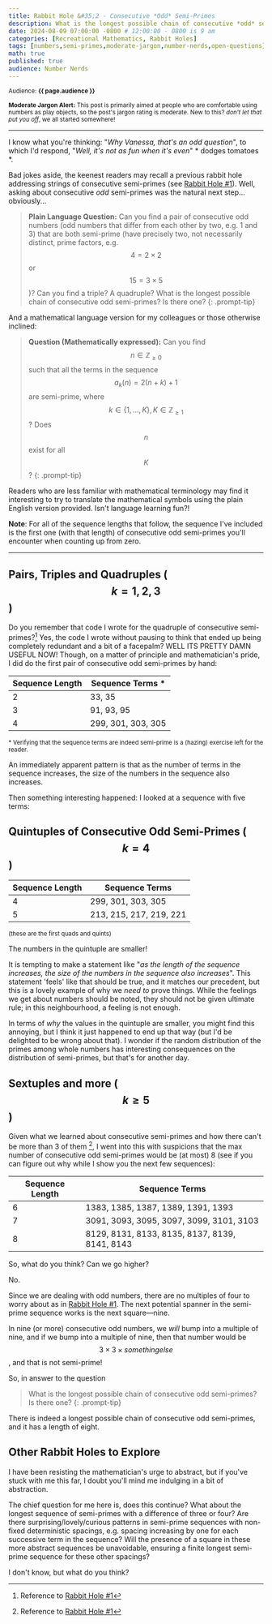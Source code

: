 ```yaml
---
title: Rabbit Hole &#35;2 - Consecutive *Odd* Semi-Primes
description: What is the longest possible chain of consecutive *odd* semi-primes?
date: 2024-08-09 07:00:00 -0800 # 12:00:00 - 0800 is 9 am
categories: [Recreational Mathematics, Rabbit Holes]
tags: [numbers,semi-primes,moderate-jargon,number-nerds,open-questions]
math: true
published: true
audience: Number Nerds
---
```

<small>Audience: <b>{{ page.audience }}</b></small>

<small><i class= "fas fa-triangle-exclamation"></i> **Moderate Jargon Alert:** This post is primarily aimed at people who are comfortable using numbers as play objects, so the post's jargon rating is moderate. New to this? *don't let that put you off*, we all started somewhere!</small>

---

I know what you're thinking: "*Why Vanessa, that's an odd question*", to which I'd respond, "*Well, it's not as fun when it's even*" * dodges tomatoes *. 

Bad jokes aside, the keenest readers may recall a previous rabbit hole addressing strings of consecutive semi-primes (see [Rabbit Hole #1](https://vanessamadu.github.io/posts/consecutive-semi-primes/)). Well, asking about consecutive *odd* semi-primes was the natural next step... obviously...

> **Plain Language Question:** Can you find a pair of consecutive odd numbers (odd numbers that differ from each other by two, e.g. 1 and 3) that are both semi-prime (have precisely two, not necessarily distinct, prime factors, e.g. $$4=2\times 2$$ or $$15 = 3\times 5$$)? Can you find a triple? A quadruple? What is the longest possible chain of consecutive odd semi-primes? Is there one?
{: .prompt-tip}

And a mathematical language version for my colleagues or those otherwise inclined:

>**Question (Mathematically expressed):** Can you find $$n\in\mathbb{Z}_{\geq 0}$$ such that all the terms in the sequence $$a_k(n) = 2(n+k)+1$$ are semi-prime, where $$k \in \{1,\dots,K\}, K\in\mathbb{Z}_{\geq 1}$$? Does $$n$$ exist for all $$K$$?
{: .prompt-tip}

Readers who are less familiar with mathematical terminology may find it interesting to try to translate the mathematical symbols using the plain English version provided. Isn't language learning fun?! 

**Note**: For all of the sequence lengths that follow, the sequence I've included is the first one (with that length) of consecutive odd semi-primes you'll encounter when counting up from zero.

--- 

## Pairs, Triples and Quadruples ($$k=1,2,3$$)

Do you remember that code I wrote for the quadruple of consecutive semi-primes?[^ref-rabbit-hole-1] Yes, the code I wrote without pausing to think that ended up being completely redundant and a bit of a facepalm? WELL ITS PRETTY DAMN USEFUL NOW! Though, on a matter of principle and mathematician's pride, I did do the first pair of consecutive odd semi-primes by hand:

|Sequence Length|Sequence Terms *|
|---------------|--------------|
|2              |33, 35         |
|3              |91, 93, 95      |
|4              |299, 301, 303, 305|

<small>* Verifying that the sequence terms are indeed semi-prime is a (hazing) exercise left for the reader.</small>

An immediately apparent pattern is that as the number of terms in the sequence increases, the size of the numbers in the sequence also increases.

Then something interesting happened: I looked at a sequence with five terms:

## Quintuples of Consecutive Odd Semi-Primes ($$k=4$$)

|Sequence Length|Sequence Terms|
|---------------|--------------|
|4              |299, 301, 303, 305|
|5              |213, 215, 217, 219, 221|

<small>(these are the first quads and quints)</small>

The numbers in the quintuple are smaller! 

It is tempting to make a statement like "*as the length of the sequence increases, the size of the numbers in the sequence also increases*". This statement 'feels' like that should be true, and it matches our precedent, but this is a lovely example of why we *need to* prove things. While the feelings we get about numbers should be noted, they should not be given ultimate rule; in this neighbourhood, a feeling is not enough. 

In terms of *why* the values in the quintuple are smaller, you might find this annoying, but I think it just happened to end up that way (but I'd be delighted to be wrong about that). I wonder if the random distribution of the primes among whole numbers has interesting consequences on the distribution of semi-primes, but that's for another day.

## Sextuples and more ($$k \geq 5$$)

Given what we learned about consecutive semi-primes and how there can't be more than 3 of them [^ref-rabbit-hole-1], I went into this with suspicions that the max number of consecutive odd semi-primes would be (at most) 8 (see if you can figure out why while I show you the next few sequences):

|Sequence Length|Sequence Terms|
|---------------|--------------|
|6              |1383, 1385, 1387, 1389, 1391, 1393|
|7              |3091, 3093, 3095, 3097, 3099, 3101, 3103|
|8              |8129, 8131, 8133, 8135, 8137, 8139, 8141, 8143|

So, what do you think? Can we go higher? 

No. 

Since we are dealing with odd numbers, there are no multiples of four to worry about as in [Rabbit Hole #1](https://vanessamadu.github.io/posts/consecutive-semi-primes/). The next potential spanner in the semi-prime sequence works is the next square—nine. 

In nine (or more) consecutive odd numbers, we *will* bump into a multiple of nine, and if we bump into a multiple of nine, then that number would be $$3\times 3 \times something else$$, and that is not semi-prime! 

So, in answer to the question

> What is the longest possible chain of consecutive odd semi-primes? Is there one?
{: .prompt-tip}

There is indeed a longest possible chain of consecutive odd semi-primes, and it has a length of eight.

## Other Rabbit Holes to Explore

I have been resisting the mathematician's urge to abstract, but if you've stuck with me this far, I doubt you'll mind me indulging in a bit of abstraction.

The chief question for me here is, does this continue? What about the longest sequence of semi-primes with a difference of three or four? Are there surprising/lovely/curious patterns in semi-prime sequences with non-fixed deterministic spacings, e.g. spacing increasing by one for each successive term in the sequence? Will the presence of a square in these more abstract sequences be unavoidable, ensuring a finite longest semi-prime sequence for these other spacings?

I don't know, but what do you think?

[^ref-rabbit-hole-1]: Reference to [Rabbit Hole #1](https://vanessamadu.github.io/posts/consecutive-semi-primes/)


